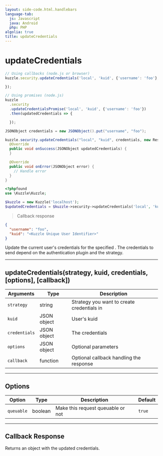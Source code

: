 ```yaml
---
layout: side-code.html.handlebars
language-tab:
  js: Javascript
  java: Android
  php: PHP
algolia: true
title: updateCredentials
---
```


# updateCredentials

```js
// Using callbacks (node.js or browser)
kuzzle.security.updateCredentials('local', 'kuid', {'username': 'foo'}, function (error, updatedCredentials) {

});

// Using promises (node.js)
kuzzle
  .security
  .updateCredentialsPromise('local', 'kuid', {'username': 'foo'})
  .then(updatedCredentials => {

  });
```

```java
JSONObject credentials = new JSONObject().put("username", "foo");

kuzzle.security.updateCredentials("local", "kuid", credentials, new ResponseListener<JSONObject>() {
  @Override
  public void onSuccess(JSONObject updatedCredentials) {
  }

  @Override
  public void onError(JSONObject error) {
    // Handle error
  }
}
```

```php
<?phpfound
use \Kuzzle\Kuzzle;

$kuzzle = new Kuzzle('localhost');
$updatedCredentials = $kuzzle->security->updateCredentials('local', 'kuid', ['username' => 'foo']);

```

> Callback response

```json
{
  "username": "foo",
  "kuid": "<Kuzzle Unique User Identifier>"
}
```

Update the current user's credentials for the specified <strategy>. The credentials to send depend on the authentication plugin and the strategy.

---

## updateCredentials(strategy, kuid, credentials, [options], [callback])

| Arguments | Type | Description
|-----------|------|------------
| `strategy` | string | Strategy you want to create credentials in
| `kuid` | JSON object | User's kuid
| `credentials` | JSON object | The credentials
| `options` | JSON object | Optional parameters
| `callback`| function | Optional callback handling the response

---

## Options

| Option | Type | Description | Default
|--------|------|-------------|---------
| `queuable` | boolean | Make this request queuable or not  | `true`

---

## Callback Response

Returns an object with the updated credentials.
